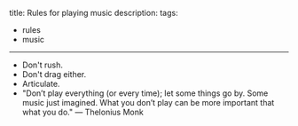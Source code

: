 title: Rules for playing music
description:
tags:
- rules
- music
---

- Don't rush.
- Don't drag either.
- Articulate.
- "Don’t play everything (or every time); let some things go by. Some music just imagined. What you don’t play can be more important that what you do." — Thelonius Monk